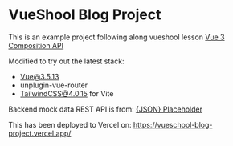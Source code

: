 # VueShool Blog Project

This is an example project following along vueshool lesson [Vue 3 Composition API](https://vueschool.io/courses/vue-3-composition-api)

Modified to try out the latest stack:

- Vue@3.5.13
- unplugin-vue-router
- TailwindCSS@4.0.15 for Vite

Backend mock data REST API is from: [{JSON} Placeholder](https://jsonplaceholder.typicode.com/)

This has been deployed to Vercel on: https://vueschool-blog-project.vercel.app/
